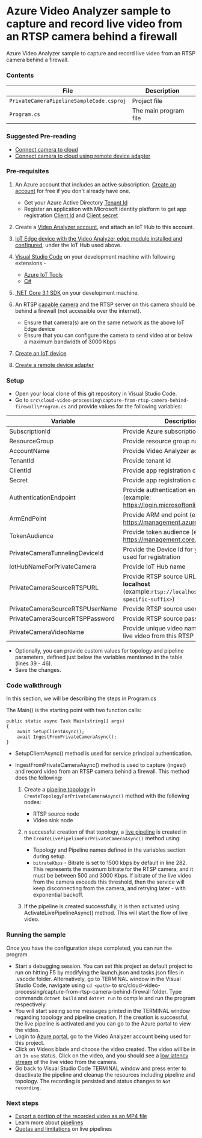 # Azure Video Analyzer sample to capture and record live video from an RTSP camera behind a firewall  

Azure Video Analyzer sample to capture and record live video from an RTSP camera behind a firewall. 

### Contents

| File             | Description                                                   |
|-------------------------|---------------------------------------------------------------|
| `PrivateCameraPipelineSampleCode.csproj`| Project file                                                 |
| `Program.cs`            | The main program file                                         |

### Suggested Pre-reading
* [Connect camera to cloud](https://review.docs.microsoft.com/azure/azure-video-analyzer/video-analyzer-docs/cloud/connect-cameras-to-cloud?branch=release-ignite-video-analyzer)
* [Connect camera to cloud using remote device adapter](https://review.docs.microsoft.com/en-us/azure/azure-video-analyzer/video-analyzer-docs/cloud/use-remote-device-adapter?branch=release-ignite-video-analyzer)

### Pre-requisites

1. An Azure account that includes an active subscription. [Create an account](https://azure.microsoft.com/free/?WT.mc_id=A261C142F) for free if you don't already have one.
    * Get your Azure Active Directory [Tenant Id](https://docs.microsoft.com/azure/active-directory/fundamentals/active-directory-how-to-find-tenant)
    * Register an application with Microsoft identity platform to get app registration [Client Id](https://docs.microsoft.com/azure/active-directory/develop/quickstart-register-app#register-an-application) and [Client secret](https://docs.microsoft.com/azure/active-directory/develop/quickstart-register-app#add-a-client-secret)

1. Create a [Video Analyzer account](https://docs.microsoft.com/azure/azure-video-analyzer/video-analyzer-docs/create-video-analyzer-account?tabs=portal), and attach an IoT Hub to this account.

1.  [IoT Edge device with the Video Analyzer edge module installed and configured](https://review.docs.microsoft.com/en-us/azure/azure-video-analyzer/video-analyzer-docs/edge/deploy-iot-edge-device?branch=release-ignite-video-analyzer), under the IoT Hub used above.

1. [Visual Studio Code](https://code.visualstudio.com/) on your development machine with following extensions -
    * [Azure IoT Tools](https://marketplace.visualstudio.com/items?itemName=vsciot-vscode.azure-iot-tools)
    * [C#](https://marketplace.visualstudio.com/items?itemName=ms-dotnettools.csharp)

1. [.NET Core 3.1 SDK](https://dotnet.microsoft.com/download/dotnet-core/3.1) on your development machine.

1. An RTSP [capable camera](https://aka.ms/service-supported-cameras) and the RTSP server on this camera should be behind a firewall (not accessible over the internet).
    * Ensure that camera(s) are on the same network as the above IoT Edge device
    * Ensure that you can configure the camera to send video at or below a maximum bandwidth of 3000 Kbps

1. [Create an IoT device](https://review.docs.microsoft.com/en-us/azure/azure-video-analyzer/video-analyzer-docs/cloud/use-remote-device-adapter?branch=release-ignite-video-analyzer#create-an-iot-device)

1. [Create a remote device adapter](https://review.docs.microsoft.com/en-us/azure/azure-video-analyzer/video-analyzer-docs/cloud/use-remote-device-adapter?branch=release-ignite-video-analyzer#create-a-remote-device-adapter)

### Setup

- Open your local clone of this git repository in Visual Studio Code.
- Go to `src\cloud-video-processing\capture-from-rtsp-camera-behind-firewall\Program.cs` and provide values for the following variables:

| Variable       | Description                                |
|----------------------|--------------------------------------------|
| SubscriptionId | Provide Azure subscription Id    |
| ResourceGroup | Provide resource group name |
| AccountName | Provide Video Analyzer account name |
| TenantId | Provide tenant id |
| ClientId | Provide app registration client id |
| Secret | Provide app registration client secret |
| AuthenticationEndpoint | Provide authentication end point (example: https://login.microsoftonline.com) |
| ArmEndPoint | Provide ARM end point (example: https://management.azure.com) |
| TokenAudience | Provide token audience (example: https://management.core.windows.net) |
| PrivateCameraTunnelingDeviceId | Provide the Device Id for your camera used for registration |
| IotHubNameForPrivateCamera | Provide IoT Hub name |
| PrivateCameraSourceRTSPURL | Provide RTSP source URL specified as **localhost** (example:`rtsp://localhost:554/<camera-specific-suffix>`)  |
| PrivateCameraSourceRTSPUserName | Provide RTSP source username |
| PrivateCameraSourceRTSPPassword | Provide RTSP source password |
| PrivateCameraVideoName | Provide unique video name to capture live video from this RTSP source |

- Optionally, you can provide custom values for topology and pipeline parameters, defined just below the variables mentioned in the table (lines 39 - 46).
- Save the changes.

### Code walkthrough

In this section, we will be describing the steps in Program.cs

The Main() is the starting point with two function calls:

```
public static async Task Main(string[] args)
{
    await SetupClientAsync();
    await IngestFromPrivateCameraAsync();
}
```

- SetupClientAsync() method is used for service principal authentication.
- IngestFromPrivateCameraAsync() method is used to capture (ingest) and record video from an RTSP camera behind a firewall. This method does the following:

    1. Create a [pipeline topology](https://docs.microsoft.com/azure/azure-video-analyzer/video-analyzer-docs/pipeline) in `CreateTopologyForPrivateCameraAsync()` method with the following nodes:
        *  RTSP source node
        *  Video sink node

    1. n successful creation of that topology, a [live pipeline](https://docs.microsoft.com/azure/azure-video-analyzer/video-analyzer-docs/pipeline) is created in the `CreateLivePipelineForPrivateCameraAsync()` method using: 
        * Topology and Pipeline names defined in the variables section during setup.
        *  `bitrateKbps` - Bitrate is set to 1500 kbps by default in line 282. This represents the maximum bitrate for the RTSP camera, and it must be between 500 and 3000 Kbps. If bitrate of the live video from the camera exceeds this threshold, then the service will keep disconnecting from the camera, and retrying later - with exponential backoff.

    1. If the pipeline is created successfully, it is then activated using ActivateLivePipelineAsync() method. This will start the flow of live video.

### Running the sample

Once you have the configuration steps completed, you can run the program.

- Start a debugging session. You can set this project as default project to run on hitting F5 by modifying the launch.json and tasks.json files in .vscode folder. Alternatively, go to TERMINAL window in the Visual Studio Code, navigate using `cd <path>` to src/cloud-video-processing/capture-from-rtsp-camera-behind-firewall folder. Type commands `dotnet build` and `dotnet run` to compile and run the program respectively. 
- You will start seeing some messages printed in the TERMINAL window regarding topology and pipeline creation. If the creation is successful, the live pipeline is activated and you can go to the Azure portal to view the video.
- Login to [Azure portal](https://portal.azure.com/), go to the Video Analyzer account being used for this project.
- Click on Videos blade and choose the video created. The video will be in an `In use` status.  Click on the video, and you should see a [low latency stream](https://docs.microsoft.com/azure/azure-video-analyzer/video-analyzer-docs/playback-recordings-how-to.md#low-latency-streaming) of the live video from the camera.
- Go back to Visual Studio Code TERMINAL window and press enter to deactivate the pipeline and cleanup the resources including pipeline and topology. The recording is persisted and status changes to `Not recording`.

### Next steps

- [Export a portion of the recorded video as an MP4 file](../src/video-export)
- Learn more about [pipelines](https://docs.microsoft.com/azure/azure-video-analyzer/video-analyzer-docs/pipeline)
- [Quotas and limitations](https://aka.ms/livequota) on live pipelines
